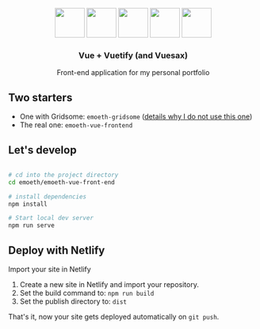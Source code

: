 <p align="center">
  <p align="center">
    <img src="https://upload.wikimedia.org/wikipedia/commons/thumb/9/95/Vue.js_Logo_2.svg/1024px-Vue.js_Logo_2.svg.png" height="60">
    <img src="https://static.thenounproject.com/png/2663763-200.png" height="60">
    <img src="https://seeklogo.com/images/V/vuetify-logo-3BCF73C928-seeklogo.com.png" height="60" padding-left="10">
    <img src="https://static.thenounproject.com/png/2663763-200.png" height="60">
    <img src="https://vuesax.com/logos/logo-vuesax-svg-7.svg" height="60" padding-left="10">
  </div>
  
  <h3 align="center">Vue + Vuetify (and Vuesax)</h3>
  <p align="center">Front-end application for my personal portfolio<p>
</p>

## Two starters
- One with Gridsome: `emoeth-gridsome` ([details why I do not use this one](./emoeth-gridsome/README.md))
- The real one: `emoeth-vue-frontend`


## Let's develop

```bash

# cd into the project directory
cd emoeth/emoeth-vue-front-end

# install dependencies
npm install

# Start local dev server
npm run serve
```


## Deploy with Netlify

Import your site in Netlify

1. Create a new site in Netlify and import your repository.
2. Set the build command to: `npm run build`
3. Set the publish directory to: `dist`

That's it, now your site gets deployed automatically on `git push`.
